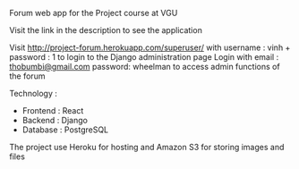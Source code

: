 Forum web app for the Project course at VGU

Visit the link in the description to see the application

Visit http://project-forum.herokuapp.com/superuser/ with username : vinh + password : 1 to login to the Django administration page
Login with email : thobumbi@gmail.com password: wheelman to access admin functions of the forum

Technology : 
- Frontend : React
- Backend : Django
- Database : PostgreSQL

The project use Heroku for hosting and Amazon S3 for storing images and files
